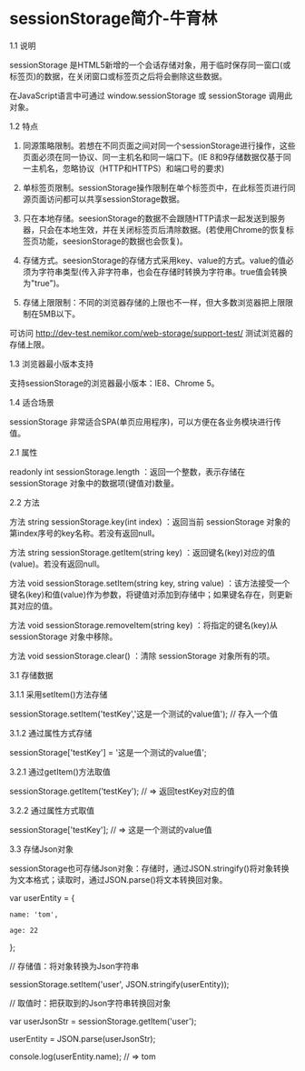 # sessionStorage简介-牛育林

1.1 说明

sessionStorage 是HTML5新增的一个会话存储对象，用于临时保存同一窗口(或标签页)的数据，在关闭窗口或标签页之后将会删除这些数据。

在JavaScript语言中可通过 window.sessionStorage 或 sessionStorage 调用此对象。

1.2 特点

1) 同源策略限制。若想在不同页面之间对同一个sessionStorage进行操作，这些页面必须在同一协议、同一主机名和同一端口下。(IE 8和9存储数据仅基于同一主机名，忽略协议（HTTP和HTTPS）和端口号的要求)

2) 单标签页限制。sessionStorage操作限制在单个标签页中，在此标签页进行同源页面访问都可以共享sessionStorage数据。

3) 只在本地存储。seesionStorage的数据不会跟随HTTP请求一起发送到服务器，只会在本地生效，并在关闭标签页后清除数据。(若使用Chrome的恢复标签页功能，seesionStorage的数据也会恢复)。

4) 存储方式。seesionStorage的存储方式采用key、value的方式。value的值必须为字符串类型(传入非字符串，也会在存储时转换为字符串。true值会转换为"true")。

5) 存储上限限制：不同的浏览器存储的上限也不一样，但大多数浏览器把上限限制在5MB以下。

可访问 http://dev-test.nemikor.com/web-storage/support-test/ 测试浏览器的存储上限。

1.3 浏览器最小版本支持

支持sessionStorage的浏览器最小版本：IE8、Chrome 5。

1.4 适合场景

sessionStorage 非常适合SPA(单页应用程序)，可以方便在各业务模块进行传值。

2.1 属性

 readonly int sessionStorage.length ：返回一个整数，表示存储在 sessionStorage 对象中的数据项(键值对)数量。

2.2 方法

方法 string sessionStorage.key(int index) ：返回当前 sessionStorage 对象的第index序号的key名称。若没有返回null。

方法 string sessionStorage.getItem(string key) ：返回键名(key)对应的值(value)。若没有返回null。

方法 void sessionStorage.setItem(string key, string value) ：该方法接受一个键名(key)和值(value)作为参数，将键值对添加到存储中；如果键名存在，则更新其对应的值。

方法 void sessionStorage.removeItem(string key) ：将指定的键名(key)从 sessionStorage 对象中移除。

方法 void sessionStorage.clear() ：清除 sessionStorage 对象所有的项。

3.1 存储数据

3.1.1 采用setItem()方法存储

sessionStorage.setItem('testKey','这是一个测试的value值'); // 存入一个值

3.1.2 通过属性方式存储　　

sessionStorage['testKey'] = '这是一个测试的value值';

3.2.1 通过getItem()方法取值

sessionStorage.getItem('testKey'); // => 返回testKey对应的值

3.2.2 通过属性方式取值

sessionStorage['testKey']; // => 这是一个测试的value值

3.3 存储Json对象

sessionStorage也可存储Json对象：存储时，通过JSON.stringify()将对象转换为文本格式；读取时，通过JSON.parse()将文本转换回对象。

var userEntity = {

    name: 'tom',

    age: 22

};

// 存储值：将对象转换为Json字符串

sessionStorage.setItem('user', JSON.stringify(userEntity));

// 取值时：把获取到的Json字符串转换回对象

var userJsonStr = sessionStorage.getItem('user');

userEntity = JSON.parse(userJsonStr);

console.log(userEntity.name); // => tom 